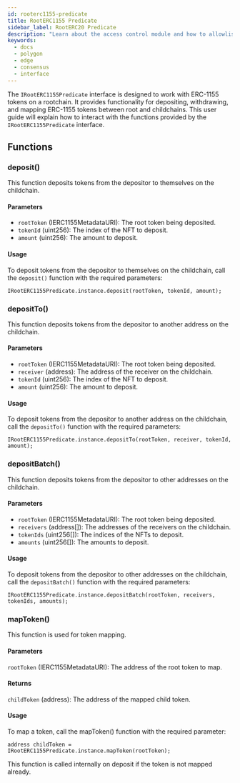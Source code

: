 ```yaml
---
id: rooterc1155-predicate
title: RootERC1155 Predicate
sidebar_label: RootERC20 Predicate
description: "Learn about the access control module and how to allowlist validators."
keywords:
  - docs
  - polygon
  - edge
  - consensus
  - interface
---
```


The `IRootERC1155Predicate` interface is designed to work with ERC-1155 tokens on a rootchain. It provides functionality for depositing, withdrawing, and mapping ERC-1155 tokens between root and childchains. This user guide will explain how to interact with the functions provided by the `IRootERC1155Predicate` interface.

## Functions

### deposit()

This function deposits tokens from the depositor to themselves on the childchain.

#### Parameters

- `rootToken` (IERC1155MetadataURI): The root token being deposited.
- `tokenId` (uint256): The index of the NFT to deposit.
- `amount` (uint256): The amount to deposit.

#### Usage

To deposit tokens from the depositor to themselves on the childchain, call the `deposit()` function with the required parameters:

```solidity
IRootERC1155Predicate.instance.deposit(rootToken, tokenId, amount);
```

### depositTo()

This function deposits tokens from the depositor to another address on the childchain.

#### Parameters

- `rootToken` (IERC1155MetadataURI): The root token being deposited.
- `receiver` (address): The address of the receiver on the childchain.
- `tokenId` (uint256): The index of the NFT to deposit.
- `amount` (uint256): The amount to deposit.

#### Usage

To deposit tokens from the depositor to another address on the childchain, call the `depositTo()` function with the required parameters:

```solidity
IRootERC1155Predicate.instance.depositTo(rootToken, receiver, tokenId, amount);
```

### depositBatch()

This function deposits tokens from the depositor to other addresses on the childchain.

#### Parameters

- `rootToken` (IERC1155MetadataURI): The root token being deposited.
- `receivers` (address[]): The addresses of the receivers on the childchain.
- `tokenIds` (uint256[]): The indices of the NFTs to deposit.
- `amounts` (uint256[]): The amounts to deposit.

#### Usage

To deposit tokens from the depositor to other addresses on the childchain, call the `depositBatch()` function with the required parameters:

```solidity
IRootERC1155Predicate.instance.depositBatch(rootToken, receivers, tokenIds, amounts);
```

### mapToken()

This function is used for token mapping.

#### Parameters

`rootToken` (IERC1155MetadataURI): The address of the root token to map.

#### Returns

`childToken` (address): The address of the mapped child token.

#### Usage

To map a token, call the mapToken() function with the required parameter:

```solidity
address childToken = IRootERC1155Predicate.instance.mapToken(rootToken);
```

This function is called internally on deposit if the token is not mapped already.
